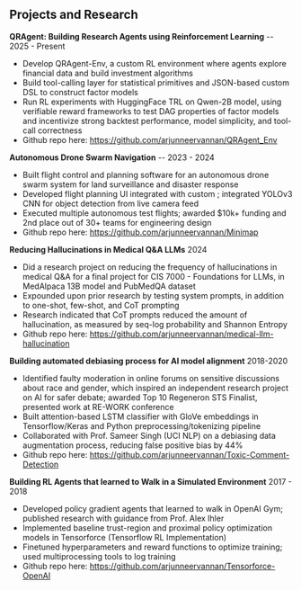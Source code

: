 ## Projects and Research

**QRAgent: Building Research Agents using Reinforcement Learning** -- 2025 - Present
- Develop QRAgent-Env, a custom RL environment where agents explore financial data and build investment algorithms
- Build tool-calling layer for statistical primitives and JSON-based custom DSL to construct factor models
- Run RL experiments with HuggingFace TRL on Qwen-2B model, using verifiable reward frameworks to test DAG properties of factor models and incentivize strong backtest performance, model simplicity, and tool-call correctness
- Github repo here: https://github.com/arjunneervannan/QRAgent_Env

**Autonomous Drone Swarm Navigation** -- 2023 - 2024
- Built flight control and planning software for an autonomous drone swarm system for land surveillance and disaster response
- Developed flight planning UI integrated with custom ; integrated YOLOv3 CNN for object detection from live camera feed
- Executed multiple autonomous test flights; awarded $10k+ funding and 2nd place out of 30+ teams for engineering design
- Github repo here: https://github.com/arjunneervannan/Minimap

**Reducing Hallucinations in Medical Q&A LLMs** 2024
- Did a research project on reducing the frequency of hallucinations in medical Q&A for a final project for CIS 7000 - Foundations for LLMs, in MedAlpaca 13B model and PubMedQA dataset
- Expounded upon prior research by testing system prompts, in addition to one-shot, few-shot, and CoT prompting
- Research indicated that CoT prompts reduced the amount of hallucination, as measured by seq-log probability and Shannon Entropy
- Github repo here: https://github.com/arjunneervannan/medical-llm-hallucination

**Building automated debiasing process for AI model alignment** 2018-2020
- Identified faulty moderation in online forums on sensitive discussions about race and gender, which inspired an independent research project on AI for safer debate; awarded Top 10 Regeneron STS Finalist, presented work at RE-WORK conference
- Built attention-based LSTM classifier with GloVe embeddings in Tensorflow/Keras and Python preprocessing/tokenizing pipeline
- Collaborated with Prof. Sameer Singh (UCI NLP) on a debiasing data augmentation process, reducing false positive bias by 44%
- Github repo here: https://github.com/arjunneervannan/Toxic-Comment-Detection

**Building RL Agents that learned to Walk in a Simulated Environment** 2017 - 2018
- Developed policy gradient agents that learned to walk in OpenAI Gym; published research with guidance from Prof. Alex Ihler
- Implemented baseline trust-region and proximal policy optimization models in Tensorforce (Tensorflow RL Implementation)
- Finetuned hyperparameters and reward functions to optimize training; used multiprocessing tools to log training
- Github repo here: https://github.com/arjunneervannan/Tensorforce-OpenAI
